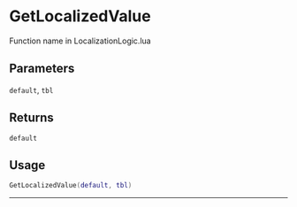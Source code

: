 # GetLocalizedValue
Function name in LocalizationLogic.lua
## Parameters
`default`, `tbl`
## Returns
`default`
## Usage
```lua
GetLocalizedValue(default, tbl)
```
---
